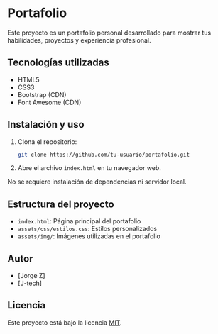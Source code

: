 
# Portafolio

Este proyecto es un portafolio personal desarrollado para mostrar tus habilidades, proyectos y experiencia profesional.

## Tecnologías utilizadas

- HTML5
- CSS3
- Bootstrap (CDN)
- Font Awesome (CDN)

## Instalación y uso

1. Clona el repositorio:
   ```bash
   git clone https://github.com/tu-usuario/portafolio.git
   ```
2. Abre el archivo `index.html` en tu navegador web.

No se requiere instalación de dependencias ni servidor local.

## Estructura del proyecto

- `index.html`: Página principal del portafolio
- `assets/css/estilos.css`: Estilos personalizados
- `assets/img/`: Imágenes utilizadas en el portafolio

## Autor

- [Jorge  Z]
- [J-tech]

## Licencia

Este proyecto está bajo la licencia [MIT](LICENSE).
